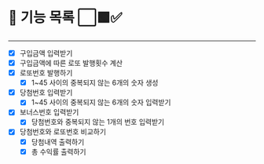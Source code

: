 # 📌 기능 목록 ⬜🟩✅

***
- [X] 구입금액 입력받기
- [X] 구입금액에 따른 로또 발행횟수 계산
- [X] 로또번호 발행하기
  - [X] 1~45 사이의 중복되지 않는 6개의 숫자 생성
- [X] 당첨번호 입력받기
  - [X] 1~45 사이의 중복되지 않는 6개의 숫자 입력받기
- [X] 보너스번호 입력받기
  - [X] 당첨번호와 중복되지 않는 1개의 번호 입력받기
- [X] 당첨번호와 로또번호 비교하기
  - [X] 당첨내역 출력하기
  - [X] 총 수익률 출력하기